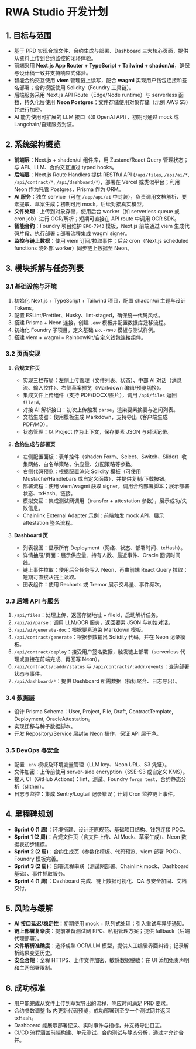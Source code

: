 # RWA Studio 开发计划

## 1. 目标与范围
- 基于 PRD 实现合规文件、合约生成与部署、Dashboard 三大核心页面，提供从资料上传到合约监控的闭环体验。
- 前端采用 **Next.js App Router + TypeScript + Tailwind + shadcn/ui**，确保与设计稿一致并支持响应式体验。
- 智能合约交互使用 **viem** 管理链上读写，配合 **wagmi** 实现用户钱包连接和签名部署；合约模版使用 Solidity（Foundry 工具链）。
- 后端服务采用 Next.js API Route（Edge/Node runtime）与 serverless 函数，持久化层使用 **Neon Postgres**；文件存储使用对象存储（示例 AWS S3）并进行加密。
- AI 能力使用可扩展的 LLM 接口（如 OpenAI API），初期可通过 mock 或 Langchain/自建服务封装。

## 2. 系统架构概览
- **前端层**：Next.js + shadcn/ui 组件库，用 Zustand/React Query 管理状态；与 API、LLM、合约交互通过 typed hooks。
- **后端层**：Next.js Route Handlers 提供 RESTful API (`/api/files`, `/api/ai/*`, `/api/contract/*`, `/api/dashboard/*`)，部署在 Vercel 或类似平台；利用 Neon 作为托管 Postgres，Prisma 作为 ORM。
- **AI 服务**：独立 service（可在 `/app/api/ai` 中封装），负责调用文档解析、要素提取、草案生成；初期可用 mock，后续对接真实模型。
- **文件处理**：上传到对象存储，使用后台 worker（如 serverless queue 或 cron job）进行 OCR/解析；短期可直接在 API route 中调用 OCR SDK。
- **智能合约**：Foundry 项目维护 `ERC-7943` 模板，Next.js 前端通过 viem 生成代码片段、执行部署；部署流程集成 wagmi signer。
- **监控与链上数据**：使用 viem 订阅/拉取事件；后台 cron（Next.js scheduled functions 或外部 worker）同步链上数据至 Neon。

## 3. 模块拆解与任务列表
### 3.1 基础设施与环境
1. 初始化 Next.js + TypeScript + Tailwind 项目，配置 shadcn/ui 主题与设计 Tokens。
2. 配置 ESLint/Prettier、Husky、lint-staged，确保统一代码风格。
3. 搭建 Prisma + Neon 连接，创建 `.env` 模板并配置数据库迁移流程。
4. 初始化 Foundry 子项目，定义基础 `ERC-7943` 模板与测试样例。
5. 搭建 viem + wagmi + RainbowKit/自定义钱包连接组件。

### 3.2 页面实现
1. **合规文件页**
   - 实现三栏布局：左侧上传管理（文件列表、状态）、中部 AI 对话（消息流、输入控件）、右侧草案预览（Markdown 编辑/预览切换）。
   - 集成文件上传组件（支持 PDF/DOCX/图片），调用 `/api/files` 返回 `fileId`。
   - 对接 AI 解析接口：初次上传触发 `parse`，渲染要素摘要与追问列表。
   - 文档生成器：使用模板生成 Markdown，支持导出（客户端生成 PDF/MD）。
   - 状态管理：以 Project 作为上下文，保存要素 JSON 与对话记录。

2. **合约生成与部署页**
   - 左侧配置面板：表单控件（shadcn Form、Select、Switch、Slider）收集网络、白名单策略、供应量、分配策略等参数。
   - 右侧代码预览：根据配置渲染 Solidity 模板（可使用 Mustache/Handlebars 或自定义函数），并提供复制/下载按钮。
   - 部署流程：使用 viem/wagmi 获取 signer，调用合约部署脚本；展示部署状态、txHash、链接。
   - 模拟交互：集成测试网调用（transfer + attestation 参数），展示成功/失败信息。
   - Chainlink External Adapter 示例：前端触发 mock API，展示 attestation 签名流程。

3. **Dashboard 页**
   - 列表视图：显示所有 Deployment（网络、状态、部署时间、txHash）。
   - 详情抽屉/页面：展示供应量、持有人数、最近事件、Oracle 回调时间线。
   - 链上事件拉取：使用后台任务写入 Neon，再由前端 React Query 拉取；短期可直接从链上读取。
   - 图表组件：使用 Recharts 或 Tremor 展示交易量、事件频次。

### 3.3 后端 API 与服务
1. `/api/files`：处理上传、返回存储地址 + fileId，启动解析任务。
2. `/api/ai/parse`：调用 LLM/OCR 服务，返回要素 JSON 与初始对话。
3. `/api/ai/generate-doc`：根据要素渲染 Markdown 模板。
4. `/api/contract/generate`：根据参数输出 Solidity 代码，并在 Neon 记录模板。
5. `/api/contract/deploy`：接受用户签名数据，触发链上部署（serverless 代理或直接在前端完成、再回写 Neon）。
6. `/api/contracts/:addr/status` 与 `/api/contracts/:addr/events`：查询部署状态与事件。
7. `/api/dashboard/*`：提供 Dashboard 所需数据（指标聚合、日志导出）。

### 3.4 数据层
- 设计 Prisma Schema：User, Project, File, Draft, ContractTemplate, Deployment, OracleAttestation。
- 实现迁移与种子数据脚本。
- 开发 Repository/Service 层封装 Neon 操作，保证 API 层干净。

### 3.5 DevOps 与安全
- 配置 `.env` 模板及环境变量管理（LLM key、Neon URL、S3 凭证）。
- 文件加密：上传前使用 server-side encryption（SSE-S3 或自定义 KMS）。
- 接入 CI（GitHub Actions）：lint、测试、Foundry `forge test`、合约静态分析（slither）。
- 日志与监控：集成 Sentry/Logtail 记录错误；计划 Cron 监控链上事件。

## 4. 里程碑规划
- **Sprint 0 (1 周)**：环境搭建、设计还原规范、基础项目结构、钱包连接 POC。
- **Sprint 1 (2 周)**：合规文件页（含文件上传、AI Mock、草案生成）、Neon 数据表初步建模。
- **Sprint 2 (2 周)**：合约生成页（参数化模板、代码预览、viem 部署 POC）、Foundry 模板完善。
- **Sprint 3 (2 周)**：部署流程串联（测试网部署、Chainlink mock、Dashboard 基础）、事件抓取服务。
- **Sprint 4 (1 周)**：Dashboard 完成、链上数据可视化、QA 与安全加固、文档交付。

## 5. 风险与缓解
- **AI 接口延迟/稳定性**：初期使用 mock + 队列式处理；引入重试与异步通知。
- **链上部署复杂度**：提前准备测试网 RPC、私钥管理方案；提供 fallback（后端代理部署）。
- **文件解析准确度**：选择成熟 OCR/LLM 模型，提供人工编辑界面纠错；记录解析结果变更历史。
- **安全合规**：全程 HTTPS、上传文件加密、敏感数据脱敏；在 UI 添加免责声明和主网部署限制。

## 6. 成功标准
- 用户能完成从文件上传到草案导出的流程，响应时间满足 PRD 要求。
- 合约参数调整 1s 内更新代码预览，成功部署到至少一个测试网并返回 txHash。
- Dashboard 能展示部署记录、实时事件与指标，并支持导出日志。
- CI/CD 流程涵盖前端构建、单元测试、合约测试与静态分析，通过才允许合并。
